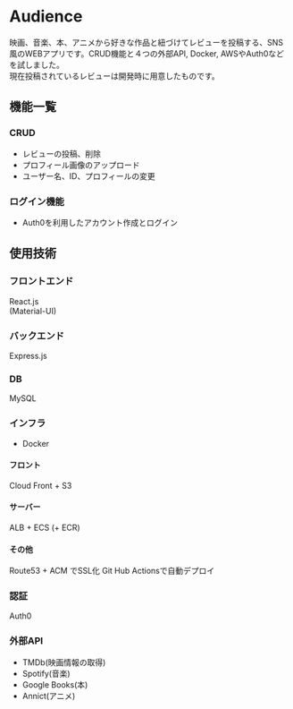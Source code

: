 # Audience
映画、音楽、本、アニメから好きな作品と紐づけてレビューを投稿する、SNS風のWEBアプリです。CRUD機能と４つの外部API, Docker, AWSやAuth0などを試しました。  
現在投稿されているレビューは開発時に用意したものです。

## 機能一覧
### CRUD
- レビューの投稿、削除
- プロフィール画像のアップロード
- ユーザー名、ID、プロフィールの変更
### ログイン機能
- Auth0を利用したアカウント作成とログイン

## 使用技術
### フロントエンド
React.js  
(Material-UI)
### バックエンド
Express.js
### DB
MySQL
### インフラ
- Docker
#### フロント
Cloud Front + S3
#### サーバー
ALB + ECS (+ ECR)
#### その他
Route53 + ACM でSSL化
Git Hub Actionsで自動デプロイ
### 認証
Auth0
### 外部API
- TMDb(映画情報の取得)
- Spotify(音楽)
- Google Books(本)
- Annict(アニメ)

